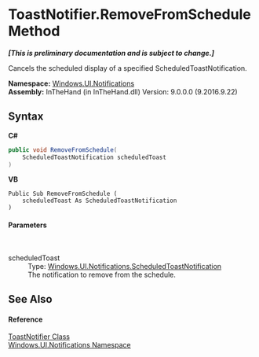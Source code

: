 # ToastNotifier.RemoveFromSchedule Method 
 _**\[This is preliminary documentation and is subject to change.\]**_

Cancels the scheduled display of a specified ScheduledToastNotification.

**Namespace:**&nbsp;<a href="N_Windows_UI_Notifications">Windows.UI.Notifications</a><br />**Assembly:**&nbsp;InTheHand (in InTheHand.dll) Version: 9.0.0.0 (9.2016.9.22)

## Syntax

**C#**<br />
``` C#
public void RemoveFromSchedule(
	ScheduledToastNotification scheduledToast
)
```

**VB**<br />
``` VB
Public Sub RemoveFromSchedule ( 
	scheduledToast As ScheduledToastNotification
)
```


#### Parameters
&nbsp;<dl><dt>scheduledToast</dt><dd>Type: <a href="T_Windows_UI_Notifications_ScheduledToastNotification">Windows.UI.Notifications.ScheduledToastNotification</a><br />The notification to remove from the schedule.</dd></dl>

## See Also


#### Reference
<a href="T_Windows_UI_Notifications_ToastNotifier">ToastNotifier Class</a><br /><a href="N_Windows_UI_Notifications">Windows.UI.Notifications Namespace</a><br />